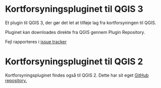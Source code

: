 # Kortforsyningspluginet til QGIS 3
Et plugin til QGIS 3, der gør det let at tilføje lag fra kortforsyningen til QGIS.

Pluginet kan downloades direkte fra QGIS gennem Plugin Repository.

Fejl rapporteres i <a href="https://github.com/Kortforsyningen/Qgis_plugin_Kortforsyningen_v3/issues"> issue tracker </a>

# Kortforsyningspluginet til QGIS 2
Kortforsyningspluginet findes også til QGIS 2. Dette har sit eget <a href="https://github.com/Kortforsyningen/Qgis_plugin_Kortforsyningen">GitHub repository.</a>

